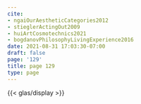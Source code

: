 ```yaml
---
cite:
- ngaiOurAestheticCategories2012
- stieglerActingOut2009
- huiArtCosmotechnics2021
- bogdanovPhilosophyLivingExperience2016
date: 2021-08-31 17:03:30-07:00
draft: false
page: '129'
title: page 129
type: page
---
```


{{< glas/display >}}